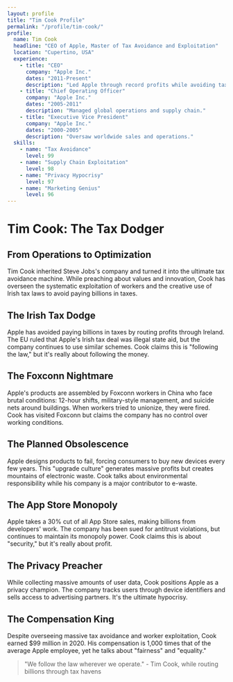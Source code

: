 ```yaml
---
layout: profile
title: "Tim Cook Profile"
permalink: "/profile/tim-cook/"
profile:
  name: Tim Cook
  headline: "CEO of Apple, Master of Tax Avoidance and Exploitation"
  location: "Cupertino, USA"
  experience:
    - title: "CEO"
      company: "Apple Inc."
      dates: "2011-Present"
      description: "Led Apple through record profits while avoiding taxes and exploiting workers."
    - title: "Chief Operating Officer"
      company: "Apple Inc."
      dates: "2005-2011"
      description: "Managed global operations and supply chain."
    - title: "Executive Vice President"
      company: "Apple Inc."
      dates: "2000-2005"
      description: "Oversaw worldwide sales and operations."
  skills:
    - name: "Tax Avoidance"
      level: 99
    - name: "Supply Chain Exploitation"
      level: 98
    - name: "Privacy Hypocrisy"
      level: 97
    - name: "Marketing Genius"
      level: 96
---
```


# Tim Cook: The Tax Dodger

## From Operations to Optimization

Tim Cook inherited Steve Jobs's company and turned it into the ultimate tax avoidance machine. While preaching about values and innovation, Cook has overseen the systematic exploitation of workers and the creative use of Irish tax laws to avoid paying billions in taxes.

## The Irish Tax Dodge
Apple has avoided paying billions in taxes by routing profits through Ireland. The EU ruled that Apple's Irish tax deal was illegal state aid, but the company continues to use similar schemes. Cook claims this is "following the law," but it's really about following the money.

## The Foxconn Nightmare
Apple's products are assembled by Foxconn workers in China who face brutal conditions: 12-hour shifts, military-style management, and suicide nets around buildings. When workers tried to unionize, they were fired. Cook has visited Foxconn but claims the company has no control over working conditions.

## The Planned Obsolescence
Apple designs products to fail, forcing consumers to buy new devices every few years. This "upgrade culture" generates massive profits but creates mountains of electronic waste. Cook talks about environmental responsibility while his company is a major contributor to e-waste.

## The App Store Monopoly
Apple takes a 30% cut of all App Store sales, making billions from developers' work. The company has been sued for antitrust violations, but continues to maintain its monopoly power. Cook claims this is about "security," but it's really about profit.

## The Privacy Preacher
While collecting massive amounts of user data, Cook positions Apple as a privacy champion. The company tracks users through device identifiers and sells access to advertising partners. It's the ultimate hypocrisy.

## The Compensation King
Despite overseeing massive tax avoidance and worker exploitation, Cook earned $99 million in 2020. His compensation is 1,000 times that of the average Apple employee, yet he talks about "fairness" and "equality."

> "We follow the law wherever we operate." - Tim Cook, while routing billions through tax havens
